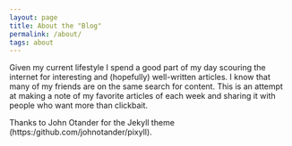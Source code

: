 ```yaml
---
layout: page
title: About the "Blog"
permalink: /about/
tags: about
---
```

Given my current lifestyle I spend a good part of my day scouring the internet for interesting and (hopefully) well-written articles. I know that many of my friends are on the same search for content. This is an attempt at making a note of my favorite articles of each week and sharing it with people who want more than clickbait.

Thanks to John Otander for the Jekyll theme (https:/github.com/johnotander/pixyll).
